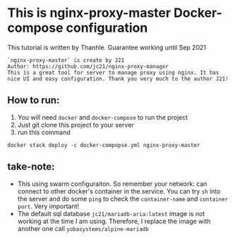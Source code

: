 # This is nginx-proxy-master Docker-compose configuration

This tutorial is written by Thanhle. Guarantee working until Sep 2021

```
`nginx-proxy-master` is create by J21
Author: https://github.com/jc21/nginx-proxy-manager
This is a great tool for server to manage proxy using nginx. It has nice UI and easy configuration. Thank you very much to the author J21!
```

## How to run:

1. You will need `docker` and `docker-compose` to run the project
2. Just git clone this project to your server
3. run this command
```
docker stack deploy -c docker-compopse.yml nginx-proxy-master
```


## take-note: 

- This using swarm configuraiton. So remember your network: can connect to other docker's container in the service. You can try `sh` into the server and do some `ping` to check the `container-name` and `container port`. Very important! 
- The default sql database `jc21/mariadb-aria:latest` image is not working at the time I am using. Therefore, I replace the image with another one call `yobasystems/alpine-mariadb` 
